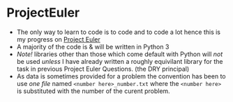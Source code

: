 # ProjectEuler
- The only way to learn to code is to code and to code a lot hence this is my progress on [Project Euler](https://projecteuler.net/)
- A majority of the code is & will be written in Python 3
- *Note!* libraries other than those which come default with Python will *not* be used
  *unless* I have already written a roughly equivilant library for the task in previous
   Project Euler Questions. (the DRY principal)
- As data is sometimes provided for a problem the convention has been to use *one file* named  ```<number here>_number.txt``` where the ```<number here>``` is substituted with the number of the curent problem.